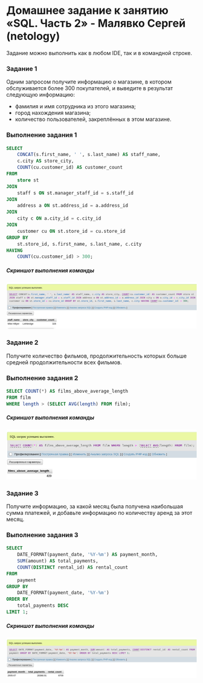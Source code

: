 # Домашнее задание к занятию «SQL. Часть 2» - Малявко Сергей (netology)

Задание можно выполнить как в любом IDE, так и в командной строке.

### Задание 1
Одним запросом получите информацию о магазине, в котором обслуживается более 300 покупателей, и выведите в результат следующую информацию:
- фамилия и имя сотрудника из этого магазина;
- город нахождения магазина;
- количество пользователей, закреплённых в этом магазине.

### Выполнение задания 1
```sql
SELECT 
    CONCAT(s.first_name, ' ', s.last_name) AS staff_name,
    c.city AS store_city,
    COUNT(cu.customer_id) AS customer_count
FROM 
    store st
JOIN 
    staff s ON st.manager_staff_id = s.staff_id
JOIN 
    address a ON st.address_id = a.address_id
JOIN 
    city c ON a.city_id = c.city_id
JOIN 
    customer cu ON st.store_id = cu.store_id
GROUP BY 
    st.store_id, s.first_name, s.last_name, c.city
HAVING 
    COUNT(cu.customer_id) > 300;
```
##### Скриншот выполнения команды
![Скриншот выполнения команды](images/MySQL-1-1.png)

### Задание 2
Получите количество фильмов, продолжительность которых больше средней продолжительности всех фильмов.

### Выполнение задания 2
```sql
SELECT COUNT(*) AS films_above_average_length
FROM film
WHERE length > (SELECT AVG(length) FROM film);
```
##### Скриншот выполнения команды
![Скриншот выполнения команды](images/MySQL-2-1.png)

### Задание 3
Получите информацию, за какой месяц была получена наибольшая сумма платежей, и добавьте информацию по количеству аренд за этот месяц.

### Выполнение задания 3
```sql
SELECT 
    DATE_FORMAT(payment_date, '%Y-%m') AS payment_month,
    SUM(amount) AS total_payments,
    COUNT(DISTINCT rental_id) AS rental_count
FROM 
    payment
GROUP BY 
    DATE_FORMAT(payment_date, '%Y-%m')
ORDER BY 
    total_payments DESC
LIMIT 1;
```
##### Скриншот выполнения команды
![Скриншот выполнения команды](images/MySQL-3-1.png)

